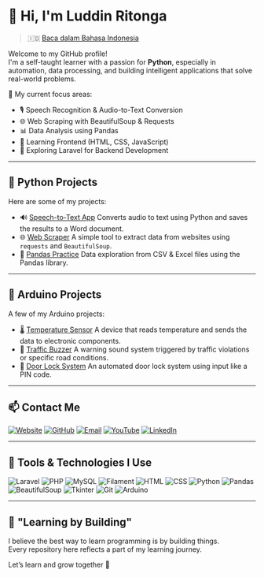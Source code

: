 # 👋 Hi, I'm Luddin Ritonga

> 🇮🇩 [Baca dalam Bahasa Indonesia](https://github.com/Luddinritonga/Luddinritonga/blob/main/README.ID.md)

Welcome to my GitHub profile!  
I'm a self-taught learner with a passion for **Python**, especially in automation, data processing, and building intelligent applications that solve real-world problems.

🎯 My current focus areas:
- 🎙️ Speech Recognition & Audio-to-Text Conversion
- 🌐 Web Scraping with BeautifulSoup & Requests
- 📊 Data Analysis using Pandas
- 🎨 Learning Frontend (HTML, CSS, JavaScript)
- 💼 Exploring Laravel for Backend Development

---

## 📌 Python Projects

Here are some of my projects:
- 🔊 [Speech-to-Text App](https://github.com/Luddinritonga/python-speech-to-text)  Converts audio to text using Python and saves the results to a Word document.
- 🌐 [Web Scraper](https://github.com/luddinritonga/web-scraping) A simple tool to extract data from websites using `requests` and `BeautifulSoup`.
- 📁 [Pandas Practice](https://github.com/Luddinritonga/pandas) Data exploration from CSV & Excel files using the Pandas library.

---

## 📌 Arduino Projects

A few of my Arduino projects:
- 🌡️ [Temperature Sensor](https://github.com/Luddinritonga/arduino-sensor-suhu) A device that reads temperature and sends the data to electronic components.
- 🚦 [Traffic Buzzer](https://github.com/Luddinritonga/lalu-lintas-buzzer) A warning sound system triggered by traffic violations or specific road conditions.
- 🔐 [Door Lock System](https://github.com/Luddinritonga/arduino-kunci-pintu) An automated door lock system using input like a PIN code.

---

## 📫 Contact Me

[![Website](https://img.shields.io/badge/Website-000000?style=for-the-badge&logo=about-dot-me&logoColor=white)](https://luddinritonga.blog)
[![GitHub](https://img.shields.io/badge/GitHub-181717?style=for-the-badge&logo=github&logoColor=white)](https://github.com/luddinritonga)
[![Email](https://img.shields.io/badge/Email-D14836?style=for-the-badge&logo=gmail&logoColor=white)](mailto:luddinritonga03@gmail.com)
[![YouTube](https://img.shields.io/badge/YouTube-FF0000?style=for-the-badge&logo=youtube&logoColor=white)](http://www.youtube.com/@Ri.tonga24)
[![LinkedIn](https://img.shields.io/badge/LinkedIn-0077B5?style=for-the-badge&logo=linkedin&logoColor=white)](https://www.linkedin.com/in/luddin-ritonga-727920307)


<!-- Optional Socials -->
<!--
[![Instagram](https://img.shields.io/badge/Instagram-E4405F?style=for-the-badge&logo=instagram&logoColor=white)](https://instagram.com/username)
[![Facebook](https://img.shields.io/badge/Facebook-1877F2?style=for-the-badge&logo=facebook&logoColor=white)](https://facebook.com/username)
[![Twitter/X](https://img.shields.io/badge/Twitter-000000?style=for-the-badge&logo=x&logoColor=white)](https://twitter.com/username)
[![Telegram](https://img.shields.io/badge/Telegram-0088cc?style=for-the-badge&logo=telegram&logoColor=white)](https://t.me/yourusername)
-->

---

## 🧰 Tools & Technologies I Use

![Laravel](https://img.shields.io/badge/-Laravel-red?logo=laravel&logoColor=white)
![PHP](https://img.shields.io/badge/-PHP-777BB4?logo=php&logoColor=white)
![MySQL](https://img.shields.io/badge/-MySQL-blue?logo=mysql&logoColor=white)
![Filament](https://img.shields.io/badge/-Filament-4E5EE4?logo=laravel&logoColor=white)
![HTML](https://img.shields.io/badge/-HTML5-E34F26?logo=html5&logoColor=white)
![CSS](https://img.shields.io/badge/-CSS3-1572B6?logo=css3&logoColor=white)
![Python](https://img.shields.io/badge/Python-3.10-blue?logo=python&logoColor=white)
![Pandas](https://img.shields.io/badge/-Pandas-150458?logo=pandas&logoColor=white)
![BeautifulSoup](https://img.shields.io/badge/-BeautifulSoup-005571?logo=python)
![Tkinter](https://img.shields.io/badge/-Tkinter-blueviolet)
![Git](https://img.shields.io/badge/-Git-F05032?logo=git&logoColor=white)
![Arduino](https://img.shields.io/badge/Arduino-00979D?logo=arduino&logoColor=white)

---

## 🧠 "Learning by Building"

I believe the best way to learn programming is by building things.  
Every repository here reflects a part of my learning journey.

Let’s learn and grow together 🚀


